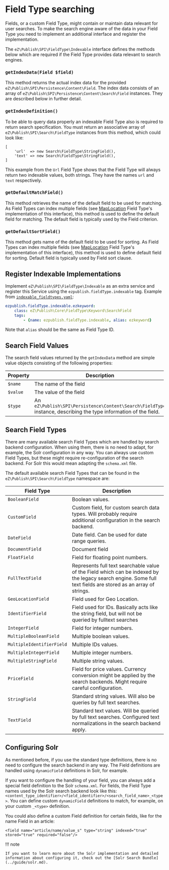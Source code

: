 # Field Type searching

Fields, or a custom Field Type, might contain or maintain data relevant for user searches.
To make the search engine aware of the data in your Field Type you need to implement an additional interface and register the implementation.

The `eZ\Publish\SPI\FieldType\Indexable` interface defines the methods below which are required if the Field Type provides data relevant to search engines.

### `getIndexData(Field $field)`

This method returns the actual index data for the provided `eZ\Publish\SPI\Persistence\Content\Field`. The index data consists of an array of `eZ\Publish\SPI\Persistence\Content\Search\Field` instances. They are described below in further detail.

### `getIndexDefinition()`

To be able to query data properly an indexable Field Type also is required to return search specification. You must return an associative array of `eZ\Publish\SPI\Search\FieldType` instances from this method, which could look like:

```
[
    'url'  => new Search\FieldType\StringField(),
    'text' => new Search\FieldType\StringField(),
]
```

This example from the `Url` Field Type shows that the Field Type will always return two indexable values, both strings. They have the names `url` and `text` respectively.

### `getDefaultMatchField()`

This method retrieves the name of the default field to be used for matching. As Field Types can index multiple fields (see [MapLocation](field_type_reference.md#maplocation-field-type) Field Type's implementation of this interface), this method is used to define the default field for matching. The default field is typically used by the Field criterion.

### `getDefaultSortField()`

This method gets name of the default field to be used for sorting. As Field Types can index multiple fields (see [MapLocation](field_type_reference.md#maplocation-field-type) Field Type's implementation of this interface), this method is used to define default field for sorting. Default field is typically used by Field sort clause.

## Register Indexable Implementations

Implement `eZ\Publish\SPI\FieldType\Indexable` as an extra service and register this Service using the `ezpublish.fieldType.indexable` tag. Example from [`indexable_fieldtypes.yaml`](https://github.com/ezsystems/ezpublish-kernel/blob/master/eZ/Publish/Core/settings/indexable_fieldtypes.yaml):

``` yml
ezpublish.fieldType.indexable.ezkeyword:
    class: eZ\Publish\Core\FieldType\Keyword\SearchField
    tags:
        - {name: ezpublish.fieldType.indexable, alias: ezkeyword}
```

Note that `alias` should be the same as Field Type ID.

## Search Field Values

The search field values returned by the `getIndexData` method are simple value objects consisting of the following properties:

|Property|Description|
|--------|-----------|
|`$name`|The name of the field|
|`$value`|The value of the field|
|`$type`|An `eZ\Publish\SPI\Persistence\Content\Search\FieldType` instance, describing the type information of the field.|

## Search Field Types

There are many available search Field Types which are handled by search backend configuration. When using them, there is no need to adapt, for example, the Solr configuration in any way. You can always use custom Field Types, but these might require re-configuration of the search backend. For Solr this would mean adapting the `schema.xml` file.

The default available search Field Types that can be found in the `eZ\Publish\SPI\Search\FieldType` namespace are:

|Field Type|Description|
|--------|-----------|
|`BooleanField`|Boolean values.|
|`CustomField`|Custom field, for custom search data types. Will probably require additional configuration in the search backend.|
|`DateField`|Date field. Can be used for date range queries.|
|`DocumentField`|Document field|
|`FloatField`|Field for floating point numbers.|
|`FullTextField`|Represents full text searchable value of the Field which can be indexed by the legacy search engine. Some full text fields are stored as an array of strings.|
|`GeoLocationField`|Field used for Geo Location.|
|`IdentifierField`|Field used for IDs. Basically acts like the string field, but will not be queried by fulltext searches|
|`IntegerField`|Field for integer numbers.|
|`MultipleBooleanField`|Multiple boolean values.|
|`MultipleIdentifierField`|Multiple IDs values.|
|`MultipleIntegerField`|Multiple integer numbers.|
|`MultipleStringField`|Multiple string values.|
|`PriceField`|Field for price values. Currency conversion might be applied by the search backends. Might require careful configuration.|
|`StringField`|Standard string values. Will also be queries by full text searches.|
|`TextField`|Standard text values. Will be queried by full text searches. Configured text normalizations in the search backend apply.|

## Configuring Solr

As mentioned before, if you use the standard type definitions, there is no need to configure the search backend in any way.
The Field definitions are handled using `dynamicField` definitions in Solr, for example.

If you want to configure the handling of your field, you can always add a special field definition to the Solr `schema.xml`. For fields, the Field Type names used by the Solr search backend look like this: `<content_type_identifier>/<field_identifier>/<search_field_name>_<type>`.
You can define custom `dynamicField` definitions to match, for example, on your custom `_<type>` definition.

You could also define a custom Field definition for certain fields, like for the name Field in an article:

```
<field name="article/name/value_s" type="string" indexed="true" stored="true" required="false"/>
```

!!! note

    If you want to learn more about the Solr implementation and detailed information about configuring it, check out the [Solr Search Bundle](../guide/solr.md).

